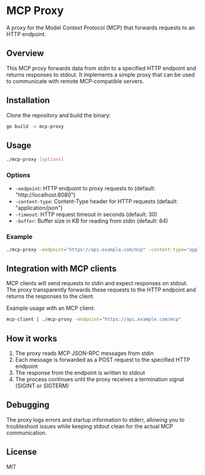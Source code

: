 # MCP Proxy

A proxy for the Model Context Protocol (MCP) that forwards requests to an HTTP endpoint.

## Overview

This MCP proxy forwards data from stdin to a specified HTTP endpoint and returns responses to stdout. It implements a simple proxy that can be used to communicate with remote MCP-compatible servers.

## Installation

Clone the repository and build the binary:

```bash
go build -o mcp-proxy
```

## Usage

```bash
./mcp-proxy [options]
```

### Options

- `-endpoint`: HTTP endpoint to proxy requests to (default: "http://localhost:8080")
- `-content-type`: Content-Type header for HTTP requests (default: "application/json")
- `-timeout`: HTTP request timeout in seconds (default: 30)
- `-buffer`: Buffer size in KB for reading from stdin (default: 64)

### Example

```bash
./mcp-proxy -endpoint="https://api.example.com/mcp" -content-type="application/json"
```

## Integration with MCP clients

MCP clients will send requests to stdin and expect responses on stdout. The proxy transparently forwards these requests to the HTTP endpoint and returns the responses to the client.

Example usage with an MCP client:

```bash
mcp-client | ./mcp-proxy -endpoint="https://api.example.com/mcp"
```

## How it works

1. The proxy reads MCP JSON-RPC messages from stdin
2. Each message is forwarded as a POST request to the specified HTTP endpoint
3. The response from the endpoint is written to stdout
4. The process continues until the proxy receives a termination signal (SIGINT or SIGTERM)

## Debugging

The proxy logs errors and startup information to stderr, allowing you to troubleshoot issues while keeping stdout clean for the actual MCP communication.

## License

MIT 